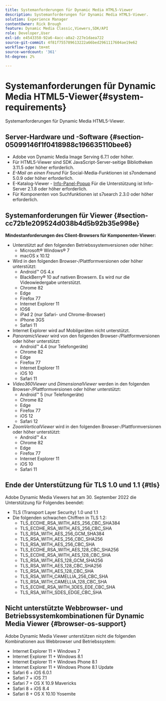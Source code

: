 ```yaml
---
title: Systemanforderungen für Dynamic Media HTML5-Viewer
description: Systemanforderungen für Dynamic Media HTML5-Viewer.
solution: Experience Manager
contentOwner: Rick Brough
feature: Dynamic Media Classic,Viewers,SDK/API
role: Developer,User
exl-id: e4543358-92a6-4acc-a8a2-227e1daea722
source-git-commit: 4f81f755789613222a66bed2961117604ae19e62
workflow-type: tm+mt
source-wordcount: '361'
ht-degree: 2%

---
```


# Systemanforderungen für Dynamic Media HTML5-Viewer{#system-requirements}

Systemanforderungen für Dynamic Media HTML5-Viewer.

<!-- Updated March 03, 2022 Contact is now Deepa Gupta -->

<!-- Updated April 06, 2021 from https://wiki.corp.adobe.com/pages/viewpage.action?spaceKey=scene7qa&title=s7Viewers%2C+S7SDK%2C+S7OnDemand+Release+Notes - Contact is Sasha -->

## Server-Hardware und -Software {#section-05099146f1f0418988c196635110bee6}

<!-- Updated March 03, 2022 Contact is now Deepa Gupta -->

* Adobe von Dynamic Media Image Serving 6.7.1 oder höher.
* Für HTML5-Viewer sind SDK JavaScript-Server-seitige Bibliotheken 3.11.5 oder höher erforderlich.
* *E-Mail an einen Freund* Für Social-Media-Funktionen ist s7ondemand 5.0.9 oder höher erforderlich.
* E-Katalog-Viewer - [Info-Panel-Popup](/help/aem-viewers-ref/c-html5-s7-aem-asset-viewers/c-html5-20-ecatalog-viewer-about/c-html5-20-ecatalog-viewer-customizingviewer/r-html5-ecatalog-viewer-20-customize-infopanelpopup.md) Für die Unterstützung ist Info-Server 2.1.8 oder höher erforderlich.
* Für Komponenten von Suchfunktionen ist s7search 2.3.0 oder höher erforderlich.

## Systemanforderungen für Viewer {#section-cc72b1e209524d038b4d5b92b35e998e}

**Mindestanforderungen des Client-Browsers für Komponenten-Viewer:**

* Unterstützt auf den folgenden Betriebssystemversionen oder höher:
   * Microsoft® Windows® 7
   * macOS x 10.12
* Wird in den folgenden Browser-/Plattformversionen oder höher unterstützt:
   * Android™ OS 4.x
   * BlackBerry® 10 auf nativen Browsern. Es wird nur die Videowiedergabe unterstützt.
   * Chrome 82
   * Edge
   * Firefox 77
   * Internet Explorer 11
   * IOS6
   * iPad 2 (nur Safari- und Chrome-Browser)
   * iPhone 3GS
   * Safari 11
* Internet Explorer wird auf Mobilgeräten nicht unterstützt.
* *PanoramicViewer* wird von den folgenden Browser-/Plattformversionen oder höher unterstützt:
   * Android™ 4.4 (nur Telefongeräte)
   * Chrome 82
   * Edge
   * Firefox 77
   * Internet Explorer 11
   * iOS 10
   * Safari 11
* *Video360Viewer* und *DimensionalViewer* werden in den folgenden Browser-/Plattformversionen oder höher unterstützt:
   * Android™ 5 (nur Telefongeräte)
   * Chrome 82
   * Edge
   * Firefox 77
   * iOS 12
   * Safari 12
* *ZoomVerticalViewer* wird in den folgenden Browser-/Plattformversionen oder höher unterstützt:
   * Android™ 4.x
   * Chrome 82
   * Edge
   * Firefox 77
   * Internet Explorer 11
   * iOS 10
   * Safari 11

## Ende der Unterstützung für TLS 1.0 und 1.1 {#tls}

<!-- CQDOC-19433 -->

Adobe Dynamic Media Viewers hat am 30. September 2022 die Unterstützung für Folgendes beendet:

* TLS (Transport Layer Security) 1.0 und 1.1
* Die folgenden schwachen Chiffren in TLS 1.2:
   * TLS_ECDHE_RSA_WITH_AES_256_CBC_SHA384
   * TLS_ECDHE_RSA_WITH_AES_256_CBC_SHA
   * TLS_RSA_WITH_AES_256_GCM_SHA384
   * TLS_RSA_WITH_AES_256_CBC_SHA256
   * TLS_RSA_WITH_AES_256_CBC_SHA
   * TLS_ECDHE_RSA_WITH_AES_128_CBC_SHA256
   * TLS_ECDHE_RSA_WITH_AES_128_CBC_SHA
   * TLS_RSA_WITH_AES_128_GCM_SHA256
   * TLS_RSA_WITH_AES_128_CBC_SHA256
   * TLS_RSA_WITH_AES_128_CBC_SHA
   * TLS_RSA_WITH_CAMELLIA_256_CBC_SHA
   * TLS_RSA_WITH_CAMELLIA_128_CBC_SHA
   * TLS_ECDHE_RSA_WITH_3DES_EDE_CBC_SHA
   * TLS_RSA_WITH_SDES_EDGE_CBC_SHA

## Nicht unterstützte Webbrowser- und Betriebssystemkombinationen für Dynamic Media Viewer {#browser-os-support}

<!-- CQDOC-19433 -->

Adobe Dynamic Media Viewer unterstützen nicht die folgenden Kombinationen aus Webbrowser und Betriebssystem:

* Internet Explorer 11 + Windows 7
* Internet Explorer 11 + Windows 8.1
* Internet Explorer 11 + Windows Phone 8.1
* Internet Explorer 11 + Windows Phone 8.1 Update
* Safari 6 + iOS 6.0.1
* Safari 7 + iOS 7.1
* Safari 7 + OS X 10.9 Mavericks
* Safari 8 + iOS 8.4
* Safari 8 + OS X 10.10 Yosemite

<!-- CQDOC-19433 -->

<!-- 
NOTE
Effective September 30, 2018, Adobe Dynamic Media Classic Viewers ended support of Transport Layer Security 1.0 (TLS 1.0). As such, Dynamic Media Classic no longer supports viewers on the following browsers/platforms that support TLS 1.0 (Adobe recommends using TLS 1.2 or later):

* Android&trade; 2.3.7
* Android&trade; 4.0.4
* Android&trade; 4.1.1
* Android&trade; 4.2.2
* Android&trade; 4.3
* Internet Explorer 7 on Window Vista&reg;
* Internet Explorer 8 on Windows&reg; XP
* Internet Explorer 8-10 on Windows&reg; 7
* Internet Explorer 10 on Windows&reg; Phone 8.0
* Safari 5.1.9 on Apple OS X 10.6.8
* Safari 6.0.4 on Apple OS X 10.8.4
* Java&trade; 6u45
* Java&trade; 7u25
* OpenSSL 0.9.8y
* Baidu January 2015

NOTE
FLASH VIEWERS END-OF-LIFE — Effective January 31, 2017, Adobe Dynamic Media Classic officially ended support for the Flash viewer platform. -->

